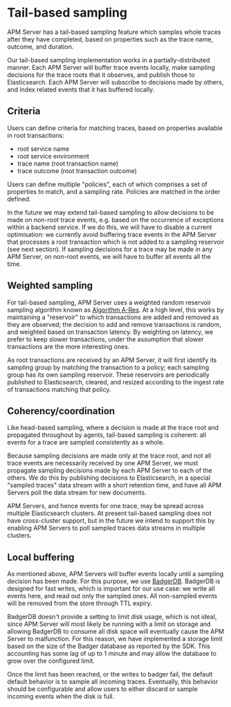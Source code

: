 # Tail-based sampling

APM Server has a tail-based sampling feature which samples whole traces after they have completed,
based on properties such as the trace name, outcome, and duration.

Our tail-based sampling implementation works in a partially-distributed manner. Each APM Server will
buffer trace events locally, make sampling decisions for the trace roots that it observes, and publish
those to Elasticsearch. Each APM Server will subscribe to decisions made by others, and index related
events that it has buffered locally.

## Criteria

Users can define criteria for matching traces, based on properties available in root transactions:

- root service name
- root service environment
- trace name (root transaction name)
- trace outcome (root transaction outcome)

Users can define multiple "policies", each of which comprises a set of properties to match, and a
sampling rate. Policies are matched in the order defined.

In the future we may extend tail-based sampling to allow decisions to be made on non-root trace
events, e.g. based on the occurrence of exceptions within a backend service. If we do this, we will
have to disable a current optimisation: we currently avoid buffering trace events in the APM Server
that processes a root transaction which is not added to a sampling reservoir (see next section).
If sampling decisions for a trace may be made in any APM Server, on non-root events, we will have to
buffer all events all the time.

## Weighted sampling

For tail-based sampling, APM Server uses a weighted random reservoir sampling algorithm known as
[Algorithm A-Res](https://en.wikipedia.org/wiki/Reservoir_sampling#Algorithm_A-Res). At a high level,
this works by maintaining a "reservoir" to which transactions are added and removed as they are
observed; the decision to add and remove transactions is random, and weighted based on transaction
latency. By weighting on latency, we prefer to keep slower transactions, under the assumption that
slower transactions are the more interesting ones.

As root transactions are received by an APM Server, it will first identify its sampling group by
matching the transaction to a policy; each sampling group has its own sampling reservoir. These
reservoirs are periodically published to Elasticsearch, cleared, and resized according to the ingest
rate of transactions matching that policy.

## Coherency/coordination

Like head-based sampling, where a decision is made at the trace root and propagated throughout by
agents, tail-based sampling is coherent: all events for a trace are sampled consistently as a whole.

Because sampling decisions are made only at the trace root, and not all trace events are necessarily
received by one APM Server, we must propagate sampling decisions made by each APM Server to each of
the others. We do this by publishing decisions to Elasticsearch, in a special "sampled traces" data
stream with a short retention time, and have all APM Servers poll the data stream for new documents.

APM Servers, and hence events for one trace, may be spread across multiple Elasticsearch clusters.
At present tail-based sampling does not have cross-cluster support, but in the future we intend to
support this by enabling APM Servers to poll sampled traces data streams in multiple clusters.

## Local buffering

As mentioned above, APM Servers will buffer events locally until a sampling decision has been made.
For this purpose, we use [BadgerDB](https://github.com/dgraph-io/badger). BadgerDB is designed for
fast writes, which is important for our use case: we write all events here, and read out only the
sampled ones. All non-sampled events will be removed from the store through TTL expiry.

BadgerDB doesn't provide a setting to limit disk usage, which is not ideal, since APM Server will
most likely be running with a limit on storage and allowing BadgerDB to consume all disk space
will eventually cause the APM Server to malfunction. For this reason, we have implemented a storage
limit based on the size of the Badger database as reported by the SDK. This accounting has some lag
of up to 1 minute and may allow the database to grow over the configured limit.

Once the limit has been reached, or the writes to badger fail, the default default behavior is to
sample all incoming traces. Eventually, this behavior should be configurable and allow users to
either discard or sample incoming events when the disk is full.
